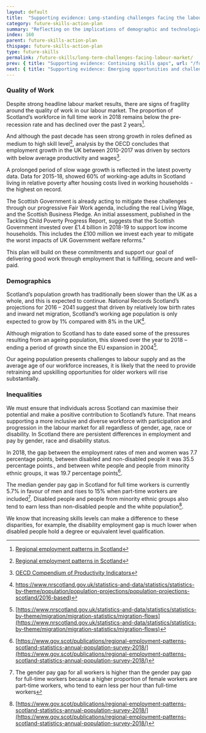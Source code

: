 ```yaml
---
layout: default
title:  "Supporting evidence: Long-standing challenges facing the labour market"
category: future-skills-action-plan
summary: "Reflecting on the implications of demographic and technological change."
index: 160
parent: future-skills-action-plan
thispage: future-skills-action-plan
type: future-skills
permalink: /future-skills/long-term-challenges-facing-labour-market/
prev: { title: "Supporting evidence: Continuing skills gaps", url: "/future-skills/continuing-skills-gaps" }
next: { title: "Supporting evidence: Emerging opportunities and challenges facing the labour market", url: "/future-skills/emerging-challenges-facing-labour-market" }
---
```


### Quality of Work

Despite strong headline labour market results, there are signs of fragility around the quality of work in our labour market. The proportion of Scotland’s workforce in full time work in 2018 remains below the pre-recession rate and has declined over the past 2 years[^2].

And although the past decade has seen strong growth in roles defined as medium to high skill level[^3], analysis by the OECD concludes that employment growth in the UK between 2010-2017 was driven by sectors with below average productivity and wages[^4].

A prolonged period of slow wage growth is reflected in the latest poverty data. Data for 2015-18, showed 60% of working-age adults in Scotland living in relative poverty after housing costs lived in working households - the highest on record.

The Scottish Government is already acting to mitigate these challenges through our progressive Fair Work agenda, including the real Living Wage, and the Scottish Business Pledge. An initial assessment, published in the Tackling Child Poverty Progress Report, suggests that the Scottish Government invested over £1.4 billion in 2018-19 to support low income households. This includes the £100 million we invest each year to mitigate the worst impacts of UK Government welfare reforms.”

This plan will build on these commitments and support our goal of delivering good work through employment that is fulfilling, secure and well-paid.

### Demographics

Scotland’s population growth has traditionally been slower than the UK as a whole, and this is expected to continue. National Records Scotland’s projections for 2016 – 2041 suggest that driven by relatively low birth rates and inward net migration, Scotland’s working age population is only expected to grow by 1% compared with 8% in the UK[^5].

Although migration to Scotland has to date eased some of the pressures resulting from an ageing population, this slowed over the year to 2018 – ending a period of growth since the EU expansion in 2004[^6].

Our ageing population presents challenges to labour supply and as the average age of our workforce increases, it is likely that the need to provide retraining and upskilling opportunities for older workers will rise substantially.

### Inequalities

We must ensure that individuals across Scotland can maximise their potential and make a positive contribution to Scotland’s future. That means supporting a more inclusive and diverse workforce with participation and progression in the labour market for all regardless of gender, age, race or disability. In Scotland there are persistent differences in employment and pay by gender, race and disability status.

In 2018, the gap between the employment rates of men and women was 7.7 percentage points, between disabled and non-disabled people it was 35.5 percentage points., and between white people and people from minority ethnic groups, it was 19.7 percentage points[^7].

The median gender pay gap in Scotland for full time workers is currently 5.7% in favour of men and rises to 15% when part-time workers are included[^8]. Disabled people and people from minority ethnic groups also tend to earn less than non-disabled people and the white population[^9].

We know that increasing skills levels can make a difference to these disparities, for example, the disability employment gap is much lower when disabled people hold a degree or equivalent level qualification.

[^2]: [Regional employment patterns in Scotland](https://www.gov.scot/publications/regional-employment-patterns-scotland-statistics-annual-population-survey-2018/)

[^3]: [Regional employment patterns in Scotland](https://www.gov.scot/publications/regional-employment-patterns-scotland-statistics-annual-population-survey-2018/)

[^4]: [OECD Compendium of Productivity Indicators](http://www.oecd.org/sdd/productivity-stats/oecd-compendium-of-productivity-indicators-22252126.htm)

[^5]: [https://www.nrscotland.gov.uk/statistics-and-data/statistics/statistics-by-theme/population/population-projections/population-projections-scotland/2016-based)](https://www.nrscotland.gov.uk/statistics-and-data/statistics/statistics-by-theme/population/population-projections/population-projections-scotland/2016-based)

[^6]:[https://www.nrscotland.gov.uk/statistics-and-data/statistics/statistics-by-theme/migration/migration-statistics/migration-flows](https://www.nrscotland.gov.uk/statistics-and-data/statistics/statistics-by-theme/migration/migration-statistics/migration-flows)

[^7]:[https://www.gov.scot/publications/regional-employment-patterns-scotland-statistics-annual-population-survey-2018/](https://www.gov.scot/publications/regional-employment-patterns-scotland-statistics-annual-population-survey-2018/)

[^8]: The gender pay gap for all workers is higher than the gender pay gap for full-time workers because a higher proportion of female workers are part-time workers, who tend to earn less per hour than full-time workers

[^9]: [https://www.gov.scot/publications/regional-employment-patterns-scotland-statistics-annual-population-survey-2018/](https://www.gov.scot/publications/regional-employment-patterns-scotland-statistics-annual-population-survey-2018/)
